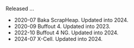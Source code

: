 
Released ...

- 2020-07 Baka ScrapHeap. Updated into 2024.
- 2020-09 Buffout 4. Updated into 2023.
- 2022-10 Buffout 4 NG. Updated into 2024.
- 2024-07 X-Cell. Updated into 2024.
